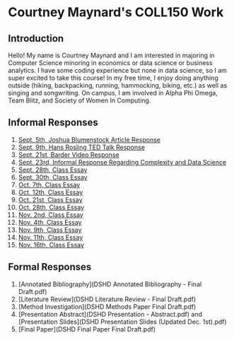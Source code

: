 # Courtney Maynard's COLL150 Work

## Introduction
Hello! My name is Courtney Maynard and I am interested in majoring in Computer Science minoring in economics or data science or business analytics. I have some coding experience but none in data science, so I am super excited to take this course! In my free time, I enjoy doing anything outside (hiking, backpacking, running, hammocking, biking, etc.) as well as singing and songwriting. On campus, I am involved in Alpha Phi Omega, Team Blitz, and Society of Women In Computing.


## Informal Responses
1. [Sept. 5th, Joshua Blumenstock Article Response](informalresponseone.md)
2. [Sept. 9th, Hans Rosling TED Talk Response](rosling.md)
3. [Sept. 21st, Barder Video Response](barderresponse.md)
4. [Sept. 23rd, Informal Response Regarding Complexity and Data Science](informalresponsetwo.md)
5. [Sept. 28th, Class Essay](informalresponsethree.md)
6. [Sept. 30th, Class Essay](informalresponsefour.md)
7. [Oct. 7th, Class Essay](informalresponsefive.md)
8. [Oct. 12th, Class Essay](informalresponsesix.md)
9. [Oct. 21st, Class Essay](informalresponseseven.md)
10. [Oct. 28th, Class Essay](informalresponseeight.md)
11. [Nov. 2nd, Class Essay](informalresponsenine.md)
12. [Nov. 4th, Class Essay](informalresponseten.md)
13. [Nov. 9th, Class Essay](informalresponseeleven.md)
14. [Nov. 11th, Class Essay](informalresponsetwelve.md)
15. [Nov. 16th, Class Essay](informalresponsethirteen.md)

## Formal Responses
1. [Annotated Bibliography](DSHD Annotated Bibliography - Final Draft.pdf)
2. [Literature Review](DSHD Literature Review - Final Draft.pdf)
3. [Method Investigation](DSHD Methods Paper Final Draft.pdf)
4. [Presentation Abstract](DSHD Presentation - Abstract.pdf) and [Presentation Slides](DSHD Presentation Slides (Updated Dec. 1st).pdf)
5. [Final Paper](DSHD Final Paper Final Draft.pdf)
